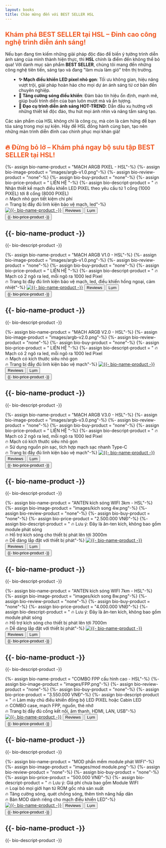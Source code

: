 ```yaml
---
layout: books
title: Chào mừng đến với BEST SELLER HSL
---
```

<head>
	<link rel="stylesheet" type="text/css" href="css/book_style.css" />
	<link rel="stylesheet" type="text/css" href="css/books_component.css" />
	<!-- Modernizr is used for flexbox fallback -->
	<script src="js/modernizr.custom.js"></script>
</head>
<div class="view">
	<div class="my__suggestion">
		<h2 style="color: #f15a24;">Khám phá BEST SELLER tại HSL – Đỉnh cao công nghệ trình diễn ánh sáng!</h2>
		<p>Nếu bạn đang tìm kiếm những giải pháp độc đáo để biến ý tưởng trình diễn ánh sáng của mình thành hiện thực, thì <strong>HSL</strong> chính là điểm đến không thể bỏ qua! Với danh mục sản phẩm <strong>BEST SELLER</strong>, chúng tôi mang đến những công nghệ tiên tiến, sáng tạo và đang "làm mưa làm gió" trên thị trường.</p>
		<ul style="margin-left: 20px;">
			<li><strong>✨ Mạch điều khiển LED pixel nhỏ gọn</strong>: Tối ưu không gian, hiệu năng vượt trội, giải pháp hoàn hảo cho mọi dự án ánh sáng từ cơ bản đến chuyên nghiệp.</li>
			<li><strong>📡 Tăng cường sóng điều khiển</strong>: Đảm bảo tín hiệu ổn định, mạnh mẽ, giúp buổi trình diễn của bạn luôn mượt mà và ấn tượng.</li>
			<li><strong>🎇 Đạo cụ trình diễn ánh sáng HOT-TREND</strong>: Dẫn đầu xu hướng với những thiết kế độc đáo, thu hút mọi ánh nhìn và nâng tầm sáng tạo.</li>
		</ul>
		<p>Các sản phẩm của HSL không chỉ là công cụ, mà còn là cảm hứng để bạn tỏa sáng trong mọi sự kiện. Hãy để HSL đồng hành cùng bạn, tạo nên những màn trình diễn đỉnh cao chinh phục mọi khán giả!</p>
		<h2 style="color: #f15a24; font-weight: bold;">🔥 Đừng bỏ lỡ – Khám phá ngay bộ sưu tập BEST SELLER tại HSL!</h2>
	</div>
	<div>
		<section class="grid">
		<!-- sách 1 -->
			<div class="product">
				<div class="product__info">
					{%- assign bio-name-product = "MẠCH ARGB PIXEL - HSL"-%}<!--  Tên sản phẩm -->
					{%- assign bio-image-product = "images/argb-v1.0.png"-%}<!--  Ảnh sản phẩm -->
					{%- assign bio-review-product = "none"-%}<!--  Link review sản phẩm -->
					{%- assign bio-buy-product = "none"-%}<!--  Link mua sản phẩm -->
					{%- assign bio-price-product = " LIÊN HỆ "-%}<!--  Giá bán sản phẩm -->
					{%- assign bio-descript-product = "
					🔥 Nhận thiết kế mạch điều khiển LED PIXEL theo yêu cầu từ 1 cổng (1000 PIXEL) tới 8 cổng (8000 PIXEL)<br>
					🔥 Mạch nhỏ gọn tiết kiệm chi phí<br>
					🔥 Trang bị đầy đủ linh kiện bảo vệ mạch, led"-%}<!--  Mô tả sản phẩm -->
					<a href="{{- bio-buy-product -}}" target="_blank"><img class="product__image"  src="{{- bio-image-product -}}" alt="{{- bio-name-product -}}"></a><!--  Ảnh sản phẩm -->
					<button class="action action--button" onclick="window.open('{{- bio-review-product -}}')"><i class="fa fa-check-circle-o"></i><span class="action__text">Reviews</span></button> <!--  Link review sản phẩm -->
					<button class="action action--button" onclick="window.open('{{- bio-buy-product -}}')"><i class="fa fa-shopping-cart"></i><span class="action__text">Lụm</span></button> <!--  Link mua sản phẩm -->
					<br>
					<button class="action action--button" onclick="window.open('{{- bio-buy-product -}}')"><i class="fa-solid fa-dollar-sign"></i><span class="action__text">{{- bio-price-product -}}</span></button> <!--  Giá mua sản phẩm -->
					<h2 class="product__title">{{- bio-name-product -}}</h2> <!--  Tên sản phẩm -->
					<p>{{- bio-descript-product -}}</p>
				</div>
			</div>	
		<!-- sách 1 -->
			<div class="product">
				<div class="product__info">
					{%- assign bio-name-product = "MẠCH ARGB V1.0 - HSL"-%}<!--  Tên sản phẩm -->
					{%- assign bio-image-product = "images/argb-v1.0.png"-%}<!--  Ảnh sản phẩm -->
					{%- assign bio-review-product = "none"-%}<!--  Link review sản phẩm -->
					{%- assign bio-buy-product = "none"-%}<!--  Link mua sản phẩm -->
					{%- assign bio-price-product = " LIÊN HỆ "-%}<!--  Giá bán sản phẩm -->
					{%- assign bio-descript-product = "
					🔥 Mạch có 2 ngõ ra led, mỗi ngõ ra 1000 led Pixel<br>
					🔥 Trang bị đầy đủ linh kiện bảo vệ mạch, led, điều khiển hồng ngoại, cảm nhiệt"-%}<!--  Mô tả sản phẩm -->
					<a href="{{- bio-buy-product -}}" target="_blank"><img class="product__image"  src="{{- bio-image-product -}}" alt="{{- bio-name-product -}}"></a><!--  Ảnh sản phẩm -->
					<button class="action action--button" onclick="window.open('{{- bio-review-product -}}')"><i class="fa fa-check-circle-o"></i><span class="action__text">Reviews</span></button> <!--  Link review sản phẩm -->
					<button class="action action--button" onclick="window.open('{{- bio-buy-product -}}')"><i class="fa fa-shopping-cart"></i><span class="action__text">Lụm</span></button> <!--  Link mua sản phẩm -->
					<br>
					<button class="action action--button" onclick="window.open('{{- bio-buy-product -}}')"><i class="fa-solid fa-dollar-sign"></i><span class="action__text">{{- bio-price-product -}}</span></button> <!--  Giá mua sản phẩm -->
					<h2 class="product__title">{{- bio-name-product -}}</h2> <!--  Tên sản phẩm -->
					<p>{{- bio-descript-product -}}</p>
				</div>
			</div>	
		<!-- sách 6 -->
			<div class="product">
				<div class="product__info">
					{%- assign bio-name-product = "MẠCH ARGB V2.0 - HSL"-%}<!--  Tên sản phẩm -->
					{%- assign bio-image-product = "images/argb-v2.0.png"-%}<!--  Ảnh sản phẩm -->
					{%- assign bio-review-product = "none"-%}<!--  Link review sản phẩm -->
					{%- assign bio-buy-product = "none"-%}<!--  Link mua sản phẩm -->
					{%- assign bio-price-product = " LIÊN HỆ "-%}<!--  Giá bán sản phẩm -->
					{%- assign bio-descript-product = "
					🔥 Mạch có 2 ngõ ra led, mỗi ngõ ra 1000 led Pixel<br>
					🔥 Mạch có kích thước siêu nhỏ gọn<br>
					🔥 Trang bị đầy đủ linh kiện bảo vệ mạch"-%}<!--  Mô tả sản phẩm -->
					<a href="{{- bio-buy-product -}}" target="_blank"><img class="product__image"  src="{{- bio-image-product -}}" alt="{{- bio-name-product -}}"></a><!--  Ảnh sản phẩm -->
					<button class="action action--button" onclick="window.open('{{- bio-review-product -}}')"><i class="fa fa-check-circle-o"></i><span class="action__text">Reviews</span></button> <!--  Link review sản phẩm -->
					<button class="action action--button" onclick="window.open('{{- bio-buy-product -}}')"><i class="fa fa-shopping-cart"></i><span class="action__text">Lụm</span></button> <!--  Link mua sản phẩm -->
					<br>
					<button class="action action--button" onclick="window.open('{{- bio-buy-product -}}')"><i class="fa-solid fa-dollar-sign"></i><span class="action__text">{{- bio-price-product -}}</span></button> <!--  Giá mua sản phẩm -->
					<h2 class="product__title">{{- bio-name-product -}}</h2> <!--  Tên sản phẩm -->
					<p>{{- bio-descript-product -}}</p>
				</div>
			</div>	
					<!-- sách 6 -->
			<div class="product">
				<div class="product__info">
					{%- assign bio-name-product = "MẠCH ARGB V3.0 - HSL"-%}<!--  Tên sản phẩm -->
					{%- assign bio-image-product = "images/argb-v3.0.png"-%}<!--  Ảnh sản phẩm -->
					{%- assign bio-review-product = "none"-%}<!--  Link review sản phẩm -->
					{%- assign bio-buy-product = "none"-%}<!--  Link mua sản phẩm -->
					{%- assign bio-price-product = " LIÊN HỆ "-%}<!--  Giá bán sản phẩm -->
					{%- assign bio-descript-product = "
					🔥 Mạch có 2 ngõ ra led, mỗi ngõ ra 1000 led Pixel<br>
					🔥 Mạch có kích thước siêu nhỏ gọn<br>
					🔥 Sử dụng nguồn pin sạc, tích hợp mạch sạc nhanh Type-C<br>
					🔥 Trang bị đầy đủ linh kiện bảo vệ mạch"-%}<!--  Mô tả sản phẩm -->
					<a href="{{- bio-buy-product -}}" target="_blank"><img class="product__image"  src="{{- bio-image-product -}}" alt="{{- bio-name-product -}}"></a><!--  Ảnh sản phẩm -->
					<button class="action action--button" onclick="window.open('{{- bio-review-product -}}')"><i class="fa fa-check-circle-o"></i><span class="action__text">Reviews</span></button> <!--  Link review sản phẩm -->
					<button class="action action--button" onclick="window.open('{{- bio-buy-product -}}')"><i class="fa fa-shopping-cart"></i><span class="action__text">Lụm</span></button> <!--  Link mua sản phẩm -->
					<br>
					<button class="action action--button" onclick="window.open('{{- bio-buy-product -}}')"><i class="fa-solid fa-dollar-sign"></i><span class="action__text">{{- bio-price-product -}}</span></button> <!--  Giá mua sản phẩm -->
					<h2 class="product__title">{{- bio-name-product -}}</h2> <!--  Tên sản phẩm -->
					<p>{{- bio-descript-product -}}</p>
				</div>
			</div>	
		<!-- sách 1 -->
			<div class="product">
				<div class="product__info">
					{%- assign bio-name-product = "ANTEN kích sóng WIFI 3km - HSL"-%}<!--  Tên sản phẩm -->
					{%- assign bio-image-product = "images/kich song 4w.png"-%}<!--  Ảnh sản phẩm -->
					{%- assign bio-review-product = "none"-%}<!--  Link review sản phẩm -->
					{%- assign bio-buy-product = "none"-%}<!--  Link mua sản phẩm -->
					{%- assign bio-price-product = "2.500.000 VNĐ"-%}<!--  Giá bán sản phẩm -->
					{%- assign bio-descript-product = "
					🔥 Lưu ý: Đây là ăn-ten kích, không bao gồm module phát sóng<br>
					🔥 Hổ trợ kích sóng cho thiết bị phát lên tới 3000m<br>
					🔥 Dễ dàng lắp đặt với thiết bị phát"-%}<!--  Mô tả sản phẩm -->
					<a href="{{- bio-buy-product -}}" target="_blank"><img class="product__image"  src="{{- bio-image-product -}}" alt="{{- bio-name-product -}}"></a><!--  Ảnh sản phẩm -->
					<button class="action action--button" onclick="window.open('{{- bio-review-product -}}')"><i class="fa fa-check-circle-o"></i><span class="action__text">Reviews</span></button> <!--  Link review sản phẩm -->
					<button class="action action--button" onclick="window.open('{{- bio-buy-product -}}')"><i class="fa fa-shopping-cart"></i><span class="action__text">Lụm</span></button> <!--  Link mua sản phẩm -->
					<br>
					<button class="action action--button" onclick="window.open('{{- bio-buy-product -}}')"><i class="fa-solid fa-dollar-sign"></i><span class="action__text">{{- bio-price-product -}}</span></button> <!--  Giá mua sản phẩm -->
					<h2 class="product__title">{{- bio-name-product -}}</h2> <!--  Tên sản phẩm -->
					<p>{{- bio-descript-product -}}</p>
				</div>
			</div>	
		<!-- sách 6 -->
			<div class="product">
				<div class="product__info">
					{%- assign bio-name-product = "ANTEN kích sóng WIFI 7km - HSL"-%}<!--  Tên sản phẩm -->
					{%- assign bio-image-product = "images/kich song 8w.png"-%}<!--  Ảnh sản phẩm -->
					{%- assign bio-review-product = "none"-%}<!--  Link review sản phẩm -->
					{%- assign bio-buy-product = "none"-%}<!--  Link mua sản phẩm -->
					{%- assign bio-price-product = "4.000.000 VNĐ"-%}<!--  Giá bán sản phẩm -->
					{%- assign bio-descript-product = "
					🔥 Lưu ý: Đây là ăn-ten kích, không bao gồm module phát sóng<br>
					🔥 Hổ trợ kích sóng cho thiết bị phát lên tới 7000m<br>
					🔥 Dễ dàng lắp đặt với thiết bị phát"-%}<!--  Mô tả sản phẩm -->
					<a href="{{- bio-buy-product -}}" target="_blank"><img class="product__image"  src="{{- bio-image-product -}}" alt="{{- bio-name-product -}}"></a><!--  Ảnh sản phẩm -->
					<button class="action action--button" onclick="window.open('{{- bio-review-product -}}')"><i class="fa fa-check-circle-o"></i><span class="action__text">Reviews</span></button> <!--  Link review sản phẩm -->
					<button class="action action--button" onclick="window.open('{{- bio-buy-product -}}')"><i class="fa fa-shopping-cart"></i><span class="action__text">Lụm</span></button> <!--  Link mua sản phẩm -->
					<br>
					<button class="action action--button" onclick="window.open('{{- bio-buy-product -}}')"><i class="fa-solid fa-dollar-sign"></i><span class="action__text">{{- bio-price-product -}}</span></button> <!--  Giá mua sản phẩm -->
					<h2 class="product__title">{{- bio-name-product -}}</h2> <!--  Tên sản phẩm -->
					<p>{{- bio-descript-product -}}</p>
				</div>
			</div>	
					<!-- sách 6 -->
			<div class="product">
				<div class="product__info">
					{%- assign bio-name-product = "COMBO FPP cấu hình cao - HSL"-%}<!--  Tên sản phẩm -->
					{%- assign bio-image-product = "images/FPP.png"-%}<!--  Ảnh sản phẩm -->
					{%- assign bio-review-product = "none"-%}<!--  Link review sản phẩm -->
					{%- assign bio-buy-product = "none"-%}<!--  Link mua sản phẩm -->
					{%- assign bio-price-product = "3.550.000 VNĐ"-%}<!--  Giá bán sản phẩm -->
					{%- assign bio-descript-product = "
					🔥 Làm máy chủ điều khiển đồng bộ LED PIXEL hoặc Cabin LED<br>
					🔥 COMBO case, mạch FPP, nguồn, thẻ nhớ<br>
					🔥 Trang bị đầy đủ cổng kết nối, âm thanh, HDMI, LAN, USB"-%}<!--  Mô tả sản phẩm -->
					<a href="{{- bio-buy-product -}}" target="_blank"><img class="product__image"  src="{{- bio-image-product -}}" alt="{{- bio-name-product -}}"></a><!--  Ảnh sản phẩm -->
					<button class="action action--button" onclick="window.open('{{- bio-review-product -}}')"><i class="fa fa-check-circle-o"></i><span class="action__text">Reviews</span></button> <!--  Link review sản phẩm -->
					<button class="action action--button" onclick="window.open('{{- bio-buy-product -}}')"><i class="fa fa-shopping-cart"></i><span class="action__text">Lụm</span></button> <!--  Link mua sản phẩm -->
					<br>
					<button class="action action--button" onclick="window.open('{{- bio-buy-product -}}')"><i class="fa-solid fa-dollar-sign"></i><span class="action__text">{{- bio-price-product -}}</span></button> <!--  Giá mua sản phẩm -->
					<h2 class="product__title">{{- bio-name-product -}}</h2> <!--  Tên sản phẩm -->
					<p>{{- bio-descript-product -}}</p>
				</div>
			</div>	
					<!-- sách 6 -->
			<div class="product">
				<div class="product__info">
					{%- assign bio-name-product = "MOD phần mềm module phát WIFI"-%}<!--  Tên sản phẩm -->
					{%- assign bio-image-product = "images/mod module.png"-%}<!--  Ảnh sản phẩm -->
					{%- assign bio-review-product = "none"-%}<!--  Link review sản phẩm -->
					{%- assign bio-buy-product = "none"-%}<!--  Link mua sản phẩm -->
					{%- assign bio-price-product = "500.000 VNĐ"-%}<!--  Giá bán sản phẩm -->
					{%- assign bio-descript-product = "
					🔥 Lưu ý: Giá phí chưa bao gồm Module WIFI<br>
					🔥 Loại bỏ mọi giới hạn từ ROM gốc nhà sản xuất<br>
					🔥 Tăng cường sóng, quét chồng sóng, thêm tính năng hấp dãn<br>
					🔥 Bản MOD dành riêng cho mạch điều khiển LED"-%}<!--  Mô tả sản phẩm -->
					<a href="{{- bio-buy-product -}}" target="_blank"><img class="product__image"  src="{{- bio-image-product -}}" alt="{{- bio-name-product -}}"></a><!--  Ảnh sản phẩm -->
					<button class="action action--button" onclick="window.open('{{- bio-review-product -}}')"><i class="fa fa-check-circle-o"></i><span class="action__text">Reviews</span></button> <!--  Link review sản phẩm -->
					<button class="action action--button" onclick="window.open('{{- bio-buy-product -}}')"><i class="fa fa-shopping-cart"></i><span class="action__text">Lụm</span></button> <!--  Link mua sản phẩm -->
					<br>
					<button class="action action--button" onclick="window.open('{{- bio-buy-product -}}')"><i class="fa-solid fa-dollar-sign"></i><span class="action__text">{{- bio-price-product -}}</span></button> <!--  Giá mua sản phẩm -->
					<h2 class="product__title">{{- bio-name-product -}}</h2> <!--  Tên sản phẩm -->
					<p>{{- bio-descript-product -}}</p>
				</div>
			</div>	
		</section>
	</div>
</div>
